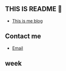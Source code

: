 

## THIS IS README 👏
  - [This is me blog](http://wangdabao.js.cool)

## Contact me  
- [Email](mailto:wangdabao@js.org)
## week
<!--START_SECTION:waka-->
```text
```
<!--END_SECTION:waka-->


